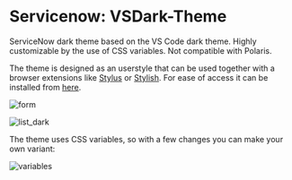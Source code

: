 # Servicenow: VSDark-Theme

ServiceNow dark theme based on the VS Code dark theme. Highly customizable by the use of CSS variables. Not compatible with Polaris. 

The theme is designed as an userstyle that can be used together with a browser extensions like [Stylus](https://addons.mozilla.org/en-US/firefox/addon/styl-us/?) or [Stylish](https://chrome.google.com/webstore/detail/stylish-custom-themes-for/fjnbnpbmkenffdnngjfgmeleoegfcffe?hl=ro). For ease of access it can be installed from [here](https://userstyles.org/styles/251980/servicenow-vsdark-theme).

![form](https://user-images.githubusercontent.com/122874685/212886356-832f5e88-3048-487d-9929-f91cd60c3147.PNG)


![list_dark](https://user-images.githubusercontent.com/122874685/212887052-2d7ce3bb-02a2-448b-9ede-03ce232257fe.PNG)

The theme uses CSS variables, so with a few changes you can make your own variant:

![variables](https://user-images.githubusercontent.com/122874685/212887128-cb5ee8a6-278b-4813-96c4-8a53cc4985d3.PNG)
